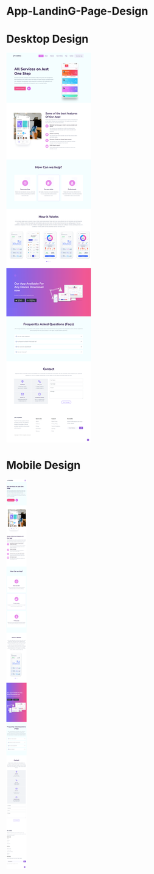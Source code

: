 # App-LandinG-Page-Design

# Desktop Design
<img  src="./assets/media/Designed/home-Desktop.png?raw=true" />

# Mobile Design

<img  src="./assets/media/Designed/home-Mobile.png?raw=true" />

